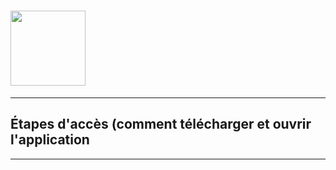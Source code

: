 <h1> <img src="https://www.umlet.com/pic/umlet_logo.svg" width="120"></h1>


------------------------------------------------------------------------------------------------------------------

<h2>Étapes d'accès (comment télécharger et ouvrir l'application</h2>

------------------------------------------------------------------------------------------------------------------

